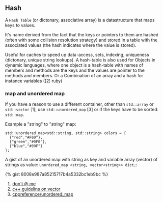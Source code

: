 ## Hash

A `Hash Table` (or dictonary, associative array) is a datastructure that maps keys to values.

It's name derived from the fact that the keys or pointers to them are hashed (often with some collision resolution strategy) and stored in a table with the associated values (the hash indicates where the value is stored).

Useful for caches to speed up data-access, sets, indexing, uniqueness (dictonary, unique string lookups).
A hash-table is also used for Objects in dynamic languages, where one object is a hash-table with names of members and methods are the keys and the values are pointer to the methods and members. Or a Combination of an array and a hash for instance variables ([2] ruby)



### map and unordered map

If you have a reason to use a different container,  other than `std::array` or `std::vector` [1], use `std::unordered_map` [3] or if the keys have to be sorted: `std::map`.


Example a "string" to "string" map:

    std::unordered_map<std::string, std::string> colors = {
      {"red","#F00"},
      {"green","#0F0"},
      {"blue","#00F"}
    };


A gist of an unordered map with string as key and variable array (vector) of strings as value: `unordered_map <string, vector<string>> dict;`:

{% gist 8008e987a85215717b4a5332bc1eb9bc %}


1. [don't @ me](https://www.youtube.com/watch?v=HEFBDqly4ms)
2. [c++ guidelins on vector](http://isocpp.github.io/CppCoreGuidelines/CppCoreGuidelines#Rsl-vector)
3. [cppreference/unordered_map](https://en.cppreference.com/w/cpp/container/unordered_map)
